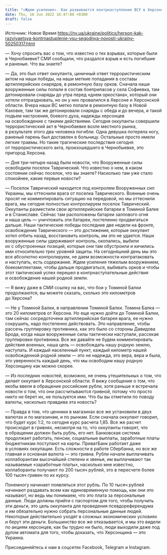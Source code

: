 ```yaml
---
title: "«Ждем усиления». Как развивается контрнаступление ВСУ в Херсонской области — интервью с советником главы ОВА"
date: Thu, 16 Jun 2022 16:47:00 +0300
draft: false
---
```

Источник: Новое Время https://nv.ua/ukraine/politics/herson-kak-razvivaetsya-kontrnastuplenie-vsu-segodnya-novosti-ukrainy-50250317.html


— Хочу спросить вас о том, что известно о тех взрывах, которые были в Чернобаевке? СМИ сообщали, что раздался взрыв и есть погибшие и раненые. Что вы знаете?

— Да, это был ответ оккупанта, циничный ответ террористическим актом на наши победы, на наши меткие попадания в составы артиллерийских снарядов, в ремонтную базу орков. Сначала наши вооруженные силы попали в состав боеприпасов у села Софиевка, там детонировали снаряды до утра перед «днем оркостана», который они хотели отпраздновать, но он у них провалился в Херсоне и Херсонской области. Вчера наши ВС метко попали в ремонтную базу в Новой Каховке, там так же детонировали снаряды с обеда и до вечера, и такой подъем настроения, боевого духа, надежды херсонцев на освобождение с такими действиями. Сегодня оккупанты совершили террористический акт в Чернобаевке возле местного рынка, в результате этого два человека погибли. Одна девушка потеряла ногу, раненый парень был доставлен в больницу. Остальные просто имели легкие травмы. Но такие трагические последствия сегодня от террористического акта, произошедшего в Чернобыевке, это пригород Херсона.

— Дня три-четыре назад были новости, что Вооруженные силы освободили поселок Таврический. Что известно о нем, в каком состоянии сейчас поселок, что вы знаете? Насколько там уже стало спокойнее, какие первые новости?

— Поселок Таврический находится под контролем Вооруженных сил Украины, мы оттеснили врага от поселка Таврического. Военные очень просят не комментировать ситуацию на передовой, но мы оттеснили врага, мы сегодня полностью контролируем поселок Таврический. Оккупанты разместили свои артиллерийские батареи в Томиной Балке и в Станиславе. Сейчас там расположены батареи залпового огня и наша цель — уничтожить эти батареи, постепенно продвигаться дальше. Наши тактические победы последние две недели на фронте, освобождение Таврического — это достижения, которые оккупант хотел отбить назад, восстановить контроль, им это не удается. Наши вооруженные силы удерживают контроль, окопались, выбили их с обустроенных позиций, которые они там обустроили и кичились ими относительно трех уровней защиты. На сегодняшний день мы это все абсолютно контролируем, не даем возможности контратаковать и наступать, есть содержание. Ждем усиления тяжелым вооружением, боекомплектами, чтобы дальше продвигаться, выбивать орков и чтобы этот тактический успех перешел в контрнаступательные действия и освобождение нашей родной земли.

— Я вижу даже в СМИ ссылку на вас, что бои у Томиной Балки продолжаются, вы можете сказать, сколько это километров до Херсона?

— Не у Томиной Балки, в направлении Томиной Балки. Томина Балка — это 20 километров от Херсона. Но еще нужно дойти до Томиной Балки, там сейчас сосредоточена артиллерийская батарея врага, ее нужно сокрушить, надо постепенно действовать. Это направление, чтобы рассечь группировку противника, как это было со стороны Давидова Брода, когда наши вооруженные силы тактически наступали, рассекая группировки противника. Все же давайте не будем комментировать действия военных, наша цель — освобождать нашу родную землю, наступать. И каждый населенный пункт, каждый километр нашей освобожденной родной земли — это не надежда, это вера, вера и была, это уверенность каждый день, что мы освободим нашу родную Херсонщину как можно скорее.

— Из последних новостей, возможно, не очень утешительных о том, что делает оккупант в Херсонской области. Я вижу сообщение о том, что якобы ввели в обращение российские рубли, хотя раньше я встречала новости о том, что они рассчитываются гривной, потому что просто никто не берет их, не пользуется ими. Что бы вы отметили по поводу валюты, насколько правдива эта новость?

— Правда в том, что ценники в магазинах все же установили в двух валютах и по магазинам, и по рынкам. Если сначала оккупант говорил, что будет курс 1:2, то сегодня курс расчета 1,85. Все же расчет происходит в гривнях, несмотря на то, что оккупанты говорят, что в обращении должен быть рубль, его нет. Банковская система продолжает работать, пенсии, социальные выплаты, заработные платы бюджетникам поступают на карты. ПриватБанк работает даже в условиях оккупации. Есть сложности в работе Сбербанка, но все же главная и основная валюта — это гривна. Рубли начали выплачивать коллаборантам высочайшей степени и звенья, им выплачивают так называемые «заработные платы», насколько мне известно, коллаборанты получают по 200 тысяч рублей, это в пересчете более 100 тысяч гривен по их курсу.

Понемногу начинает появляться этот рубль. По 10 тысяч рублей начинают раздавать всем как единовременную помощь, как они это называют, но ведь мы понимаем, что это плата за персональные данные. Люди должны прийти с паспортом для того, чтобы получить эти деньги, это цель оккупанта для проведения псевдореферендума и им обязательно нужно собрать персональные данные людей. Некоторые действительно уходят в сложных экономических условиях и берут эти деньги. Большинство все же отказывается, и мы это видели по акциям херсонцев, как бы трудно ни было, люди выходили даже под дулом автомата для того, чтобы доказать, что Херсонщина — это Украина.

Присоединяйтесь к нам в соцсетях Facebook, Telegram и Instagram.
